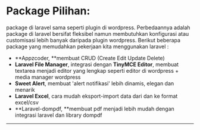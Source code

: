 # Package Pilihan:

package di laravel sama seperti plugin di wordpress. Perbedaannya adalah package di laravel bersifat fleksibel namun membutuhkan konfigurasi atau customisasi lebih banyak daripada plugin wordpress. Berikut beberapa package yang memudahkan pekerjaan kita menggunakan laravel :

* **Appzcoder, **membuat CRUD \(Create Edit Update Delete\)
* **Laravel File Manager**, integrasi dengan **TinyMCE Editor**, membuat textarea menjadi editor yang lengkap seperti editor di wordpress + media manager wordpress
* **Sweet Alert**, membuat 'alert notifikasi' lebih dinamis, elegan dan menarik
* **Laravel Excel**, cara mudah eksport-import data dari dan ke format excel/csv
* **Laravel-dompdf, **membuat pdf menjadi lebih mudah dengan integrasi laravel dan library dompdf
* ** **   

### 

### 



